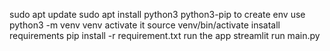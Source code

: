sudo apt update
sudo apt install python3 python3-pip
to create env use 
python3 -m venv venv
activate it
source venv/bin/activate
insatall requirements
pip install -r requirement.txt
run the app
streamlit run main.py
